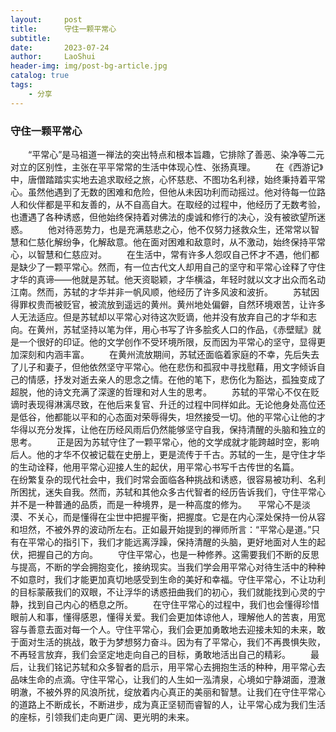 ```yaml
---
layout:     post
title:      守住一颗平常心
subtitle:   
date:       2023-07-24
author:     LaoShui
header-img: img/post-bg-article.jpg
catalog: true
tags:
    - 分享
---
```


### 守住一颗平常心
&emsp;&emsp;“平常心”是马祖道一禅法的突出特点和根本旨趣，它排除了善恶、染净等二元对立的区别性，主张在平平常常的生活中体现心性、张扬真理。
&emsp;&emsp;在《西游记》中，唐僧踏踏实实地去追求取经之旅，心怀慈悲、不图功名利禄，始终秉持着平常心。虽然他遇到了无数的困难和危险，但他从未因功利而动摇过。他对待每一位路人和伙伴都是平和友善的，从不自高自大。在取经的过程中，他经历了无数考验，也遭遇了各种诱惑，但他始终保持着对佛法的虔诚和修行的决心，没有被欲望所迷惑。
&emsp;&emsp;他对待恶势力，也是充满慈悲之心，他不仅努力拯救众生，还常常以智慧和仁慈化解纷争，化解敌意。他在面对困难和敌意时，从不激动，始终保持平常心，以智慧和仁慈应对。
&emsp;&emsp;在生活中，常有许多人怨叹自己怀才不遇，他们都是缺少了一颗平常心。然而，有一位古代文人却用自己的坚守和平常心诠释了守住才华的真谛——他就是苏轼。他天资聪颖，才华横溢，年轻时就以文才出众而名动江南。然而，苏轼的才华并非一帆风顺，他经历了许多风波和波折。
&emsp;&emsp;苏轼因得罪权贵而被贬官，被流放到遥远的黄州。黄州地处偏僻，自然环境艰苦，让许多人无法适应。但是苏轼却以平常心对待这次贬谪，他并没有放弃自己的才华和志向。在黄州，苏轼坚持以笔为伴，用心书写了许多脍炙人口的作品，《赤壁赋》就是一个很好的印证。他的文学创作不受环境所限，反而因为平常心的坚守，显得更加深刻和内涵丰富。
&emsp;&emsp;在黄州流放期间，苏轼还面临着家庭的不幸，先后失去了儿子和妻子，但他依然坚守平常心。他在悲伤和孤寂中寻找慰藉，用文字倾诉自己的情感，抒发对逝去亲人的思念之情。在他的笔下，悲伤化为豁达，孤独变成了超脱，他的诗文充满了深邃的哲理和对人生的思考。
&emsp;&emsp;苏轼的平常心不仅在贬谪时表现得淋漓尽致，在他后来复官、升迁的过程中同样如此。无论他身处高位还是低谷，他都能以平和的心态面对荣辱得失，坦然接受一切。他的平常心让他的才华得以充分发挥，让他在历经风雨后仍然能够坚守自我，保持清醒的头脑和独立的思考。
&emsp;&emsp;正是因为苏轼守住了一颗平常心，他的文学成就才能跨越时空，影响后人。他的才华不仅被记载在史册上，更是流传于千古。苏轼的一生，是守住才华的生动诠释，他用平常心迎接人生的起伏，用平常心书写千古传世的名篇。
&emsp;&emsp;在纷繁复杂的现代社会中，我们时常会面临各种挑战和诱惑，很容易被功利、名利所困扰，迷失自我。然而，苏轼和其他众多古代智者的经历告诉我们，守住平常心并不是一种普通的品质，而是一种境界，是一种高度的修为。
&emsp;平常心不是淡漠、不关心，而是懂得在尘世中把握平衡，把握度。它是在内心深处保持一份从容和坦然，不被外界的波动所左右。正如最开始提到的禅师所言：“平常心是道。”只有在平常心的指引下，我们才能远离浮躁，保持清醒的头脑，更好地面对人生的起伏，把握自己的方向。
&emsp;&emsp;守住平常心，也是一种修养。这需要我们不断的反思与提高，不断的学会拥抱变化，接纳现实。当我们学会用平常心对待生活中的种种不如意时，我们才能更加真切地感受到生命的美好和幸福。守住平常心，不让功利的目标蒙蔽我们的双眼，不让浮华的诱惑扭曲我们的初心，我们就能找到心灵的宁静，找到自己内心的栖息之所。
&emsp;&emsp;在守住平常心的过程中，我们也会懂得珍惜眼前人和事，懂得感恩，懂得关爱。我们会更加体谅他人，理解他人的苦衷，用宽容与善意去面对每一个人。守住平常心，我们会更加勇敢地去迎接未知的未来，敢于面对生活的挑战，敢于为梦想努力奋斗。因为有了平常心，我们不再畏惧失败，不再轻言放弃，我们会坚定地走向自己的目标，勇敢地活出自己的精彩。
&emsp;&emsp;最后，让我们铭记苏轼和众多智者的启示，用平常心去拥抱生活的种种，用平常心去品味生命的点滴。守住平常心，让我们的人生如一泓清泉，心境如宁静湖面，澄澈明澈，不被外界的风浪所扰，绽放着内心真正的美丽和智慧。让我们在守住平常心的道路上不断成长，不断进步，成为真正坚韧而睿智的人，让平常心成为我们生活的座标，引领我们走向更广阔、更光明的未来。
